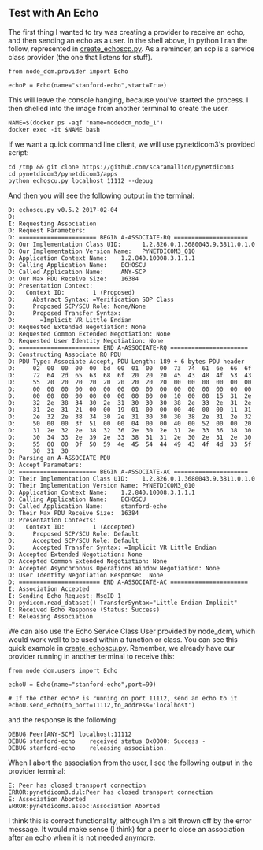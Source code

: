 ## Test with An Echo
The first thing I wanted to try was creating a provider to receive an echo, and then sending an echo as a user. In the shell above, in python I ran the follow, represented in [create_echoscp.py](scripts/create_echoscp.py). As a reminder, an scp is a service class provider (the one that listens for stuff).

```
from node_dcm.provider import Echo

echoP = Echo(name="stanford-echo",start=True)
```

This will leave the console hanging, because you've started the process. I then shelled into the image from another terminal to create the user. 

```
NAME=$(docker ps -aqf "name=nodedcm_node_1")
docker exec -it $NAME bash
```

If we want a quick command line client, we will use pynetdicom3's provided script:

```
cd /tmp && git clone https://github.com/scaramallion/pynetdicom3
cd pynetdicom3/pynetdicom3/apps
python echoscu.py localhost 11112 --debug
```

And then you will see the following output in the terminal:

```
D: echoscu.py v0.5.2 2017-02-04
D: 
I: Requesting Association
D: Request Parameters:
D: ====================== BEGIN A-ASSOCIATE-RQ =====================
D: Our Implementation Class UID:      1.2.826.0.1.3680043.9.3811.0.1.0
D: Our Implementation Version Name:   PYNETDICOM3_010
D: Application Context Name:    1.2.840.10008.3.1.1.1
D: Calling Application Name:    ECHOSCU         
D: Called Application Name:     ANY-SCP         
D: Our Max PDU Receive Size:    16384
D: Presentation Context:
D:   Context ID:        1 (Proposed)
D:     Abstract Syntax: =Verification SOP Class
D:     Proposed SCP/SCU Role: None/None
D:     Proposed Transfer Syntax:
D:       =Implicit VR Little Endian
D: Requested Extended Negotiation: None
D: Requested Common Extended Negotiation: None
D: Requested User Identity Negotiation: None
D: ======================= END A-ASSOCIATE-RQ ======================
D: Constructing Associate RQ PDU
D: PDU Type: Associate Accept, PDU Length: 189 + 6 bytes PDU header
D:     02  00  00  00  00  bd  00  01  00  00  73  74  61  6e  66  6f
D:     72  64  2d  65  63  68  6f  20  20  20  45  43  48  4f  53  43
D:     55  20  20  20  20  20  20  20  20  20  00  00  00  00  00  00
D:     00  00  00  00  00  00  00  00  00  00  00  00  00  00  00  00
D:     00  00  00  00  00  00  00  00  00  00  10  00  00  15  31  2e
D:     32  2e  38  34  30  2e  31  30  30  30  38  2e  33  2e  31  2e
D:     31  2e  31  21  00  00  19  01  00  00  00  40  00  00  11  31
D:     2e  32  2e  38  34  30  2e  31  30  30  30  38  2e  31  2e  32
D:     50  00  00  3f  51  00  00  04  00  00  40  00  52  00  00  20
D:     31  2e  32  2e  38  32  36  2e  30  2e  31  2e  33  36  38  30
D:     30  34  33  2e  39  2e  33  38  31  31  2e  30  2e  31  2e  30
D:     55  00  00  0f  50  59  4e  45  54  44  49  43  4f  4d  33  5f
D:     30  31  30
D: Parsing an A-ASSOCIATE PDU
D: Accept Parameters:
D: ====================== BEGIN A-ASSOCIATE-AC =====================
D: Their Implementation Class UID:    1.2.826.0.1.3680043.9.3811.0.1.0
D: Their Implementation Version Name: PYNETDICOM3_010
D: Application Context Name:    1.2.840.10008.3.1.1.1
D: Calling Application Name:    ECHOSCU         
D: Called Application Name:     stanford-echo   
D: Their Max PDU Receive Size:  16384
D: Presentation Contexts:
D:   Context ID:        1 (Accepted)
D:     Proposed SCP/SCU Role: Default
D:     Accepted SCP/SCU Role: Default
D:     Accepted Transfer Syntax: =Implicit VR Little Endian
D: Accepted Extended Negotiation: None
D: Accepted Common Extended Negotiation: None
D: Accepted Asynchronous Operations Window Negotiation: None
D: User Identity Negotiation Response:  None
D: ======================= END A-ASSOCIATE-AC ======================
I: Association Accepted
I: Sending Echo Request: MsgID 1
D: pydicom.read_dataset() TransferSyntax="Little Endian Implicit"
I: Received Echo Response (Status: Success)
I: Releasing Association
```

We can also use the Echo Service Class User provided by node_dcm, which would work well to be used within a function or class. You can see this quick example in [create_echoscu.py](create_echoscu.py). Remember, we already have our provider running in another terminal to receive this:

```
from node_dcm.users import Echo

echoU = Echo(name="stanford-echo",port=99)

# If the other echoP is running on port 11112, send an echo to it
echoU.send_echo(to_port=11112,to_address='localhost')
```

and the response is the following:

```
DEBUG Peer[ANY-SCP] localhost:11112
DEBUG stanford-echo    received status 0x0000: Success - 
DEBUG stanford-echo    releasing association.
```

When I abort the association from the user, I see the following output in the provider terminal:

```
E: Peer has closed transport connection
ERROR:pynetdicom3.dul:Peer has closed transport connection
E: Association Aborted
ERROR:pynetdicom3.assoc:Association Aborted
```

I think this is correct functionality, although I'm a bit thrown off by the error message. It would make sense (I think) for a peer to close an association after an echo when it is not needed anymore.
